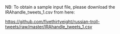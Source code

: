 NB: To obtain a sample input file, please download the IRAhandle_tweets_1.csv from here:

https://github.com/fivethirtyeight/russian-troll-tweets/raw/master/IRAhandle_tweets_1.csv